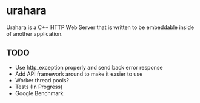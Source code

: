 # urahara

Urahara is a C++ HTTP Web Server that is written to be embeddable inside of another application.

## TODO

* Use http_exception properly and send back error response
* Add API framework around to make it easier to use
* Worker thread pools?
* Tests (In Progress)
* Google Benchmark